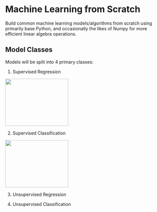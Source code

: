 # Machine Learning from Scratch

Build common machine learning models/algorithms from scratch using primarily base Python, and occasionally the likes of Numpy for more efficient linear algebra operations.

## Model Classes

Models will be split into 4 primary classes:


1) Supervised Regression

<img src="https://www.google.com/url?sa=i&rct=j&q=&esrc=s&source=images&cd=&ved=2ahUKEwjK78ek0vHeAhUPx4UKHfKjAFkQjRx6BAgBEAU&url=https%3A%2F%2Fwww.r-bloggers.com%2Fregression-analysis-using-r%2F&psig=AOvVaw2w1O3wTr-KTF9LmDJc2KH5&ust=1543307334651281" width="200" height="150">

2) Supervised Classification

<img src="https://www.google.com/url?sa=i&rct=j&q=&esrc=s&source=images&cd=&cad=rja&uact=8&ved=2ahUKEwjD5ei10_HeAhUJ2xoKHYKaAoQQjRx6BAgBEAU&url=https%3A%2F%2Fwww.mathworks.com%2Fmatlabcentral%2Ffileexchange%2F63621-knn-classifier&psig=AOvVaw1JBieIIMbwQK1hWvEArwF0&ust=1543307713473320" width="200" height="150">

3) Unsupervised Regression    

4) Unsupervised Classification


